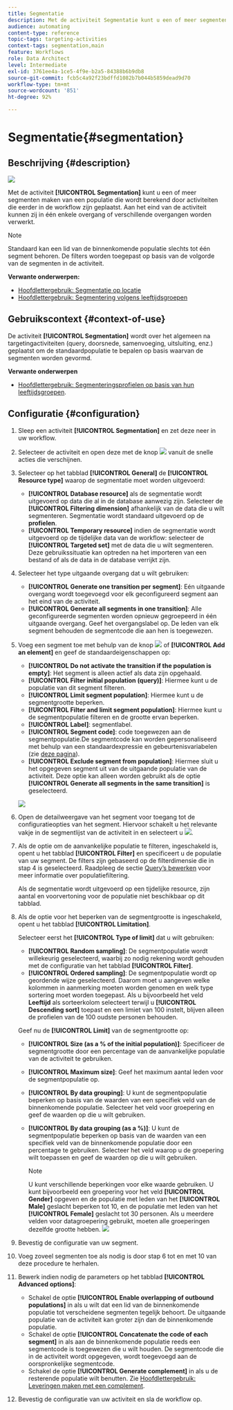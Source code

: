 ```yaml
---
title: Segmentatie
description: Met de activiteit Segmentatie kunt u een of meer segmenten maken van een populatie die is berekend door activiteiten die eerder in de workflow zijn geplaatst.
audience: automating
content-type: reference
topic-tags: targeting-activities
context-tags: segmentation,main
feature: Workflows
role: Data Architect
level: Intermediate
exl-id: 3761ee4a-1ce5-4f9e-b2a5-84388b6b9db8
source-git-commit: fcb5c4a92f23bdffd1082b7b044b5859dead9d70
workflow-type: tm+mt
source-wordcount: '851'
ht-degree: 92%

---
```


# Segmentatie{#segmentation}

## Beschrijving {#description}

![](assets/segmentation.png)

Met de activiteit **[!UICONTROL Segmentation]** kunt u een of meer segmenten maken van een populatie die wordt berekend door activiteiten die eerder in de workflow zijn geplaatst. Aan het eind van de activiteit kunnen zij in één enkele overgang of verschillende overgangen worden verwerkt.

>[!NOTE]
>
>Standaard kan een lid van de binnenkomende populatie slechts tot één segment behoren. De filters worden toegepast op basis van de volgorde van de segmenten in de activiteit.

**Verwante onderwerpen:**
* [Hoofdlettergebruik: Segmentatie op locatie](../../automating/using/workflow-segmentation-location.md)
* [Hoofdlettergebruik: Segmentering volgens leeftijdsgroepen](../../automating/using/segmentation-age-groups.md)

## Gebruikscontext {#context-of-use}

De activiteit **[!UICONTROL Segmentation]** wordt over het algemeen na targetingactiviteiten (query, doorsnede, samenvoeging, uitsluiting, enz.) geplaatst om de standaardpopulatie te bepalen op basis waarvan de segmenten worden gevormd.

**Verwante onderwerpen**

* [Hoofdlettergebruik: Segmenteringsprofielen op basis van hun leeftijdsgroepen](../../automating/using/segmentation-age-groups.md).

## Configuratie {#configuration}

1. Sleep een activiteit **[!UICONTROL Segmentation]** en zet deze neer in uw workflow.
1. Selecteer de activiteit en open deze met de knop ![](assets/edit_darkgrey-24px.png) vanuit de snelle acties die verschijnen.
1. Selecteer op het tabblad **[!UICONTROL General]** de **[!UICONTROL Resource type]** waarop de segmentatie moet worden uitgevoerd:

   * **[!UICONTROL Database resource]** als de segmentatie wordt uitgevoerd op data die al in de database aanwezig zijn. Selecteer de **[!UICONTROL Filtering dimension]** afhankelijk van de data die u wilt segmenteren. Segmentatie wordt standaard uitgevoerd op de **profielen**.
   * **[!UICONTROL Temporary resource]** indien de segmentatie wordt uitgevoerd op de tijdelijke data van de workflow: selecteer de **[!UICONTROL Targeted set]** met de data die u wilt segmenteren. Deze gebruikssituatie kan optreden na het importeren van een bestand of als de data in de database verrijkt zijn.

1. Selecteer het type uitgaande overgang dat u wilt gebruiken:

   * **[!UICONTROL Generate one transition per segment]**: Eén uitgaande overgang wordt toegevoegd voor elk geconfigureerd segment aan het eind van de activiteit.
   * **[!UICONTROL Generate all segments in one transition]**: Alle geconfigureerde segmenten worden opnieuw gegroepeerd in één uitgaande overgang. Geef het overgangslabel op. De leden van elk segment behouden de segmentcode die aan hen is toegewezen.

1. Voeg een segment toe met behulp van de knop ![](assets/add_darkgrey-24px.png) of **[!UICONTROL Add an element]** en geef de standaardeigenschappen op:

   * **[!UICONTROL Do not activate the transition if the population is empty]**: Het segment is alleen actief als data zijn opgehaald.
   * **[!UICONTROL Filter initial population (query)]**: Hiermee kunt u de populatie van dit segment filteren.
   * **[!UICONTROL Limit segment population]**: Hiermee kunt u de segmentgrootte beperken.
   * **[!UICONTROL Filter and limit segment population]**: Hiermee kunt u de segmentpopulatie filteren en de grootte ervan beperken.
   * **[!UICONTROL Label]**: segmentlabel.
   * **[!UICONTROL Segment code]**: code toegewezen aan de segmentpopulatie.De segmentcode kan worden gepersonaliseerd met behulp van een standaardexpressie en gebeurtenisvariabelen (zie  [deze pagina](../../automating/using/customizing-workflow-external-parameters.md)).
   * **[!UICONTROL Exclude segment from population]**: Hiermee sluit u het opgegeven segment uit van de uitgaande populatie van de activiteit. Deze optie kan alleen worden gebruikt als de optie **[!UICONTROL Generate all segments in the same transition]** is geselecteerd.

   ![](assets/wkf_segment_new_segment.png)

1. Open de detailweergave van het segment voor toegang tot de configuratieopties van het segment. Hiervoor schakelt u het relevante vakje in de segmentlijst van de activiteit in en selecteert u ![](assets/wkf_segment_parameters_24px.png).
1. Als de optie om de aanvankelijke populatie te filteren, ingeschakeld is, opent u het tabblad **[!UICONTROL Filter]** en specificeert u de populatie van uw segment. De filters zijn gebaseerd op de filterdimensie die in stap 4 is geselecteerd. Raadpleeg de sectie [Query’s bewerken](../../automating/using/editing-queries.md) voor meer informatie over populatiefiltering.

   Als de segmentatie wordt uitgevoerd op een tijdelijke resource, zijn aantal en voorvertoning voor de populatie niet beschikbaar op dit tabblad.

1. Als de optie voor het beperken van de segmentgrootte is ingeschakeld, opent u het tabblad **[!UICONTROL Limitation]**.

   Selecteer eerst het **[!UICONTROL Type of limit]** dat u wilt gebruiken:

   * **[!UICONTROL Random sampling]**: De segmentpopulatie wordt willekeurig geselecteerd, waarbij zo nodig rekening wordt gehouden met de configuratie van het tabblad **[!UICONTROL Filter]**.
   * **[!UICONTROL Ordered sampling]**: De segmentpopulatie wordt op geordende wijze geselecteerd. Daarom moet u aangeven welke kolommen in aanmerking moeten worden genomen en welk type sortering moet worden toegepast. Als u bijvoorbeeld het veld **Leeftijd** als sorteerkolom selecteert terwijl u **[!UICONTROL Descending sort]** toepast en een limiet van 100 instelt, blijven alleen de profielen van de 100 oudste personen behouden.

   Geef nu de **[!UICONTROL Limit]** van de segmentgrootte op:

   * **[!UICONTROL Size (as a % of the initial population)]**: Specificeer de segmentgrootte door een percentage van de aanvankelijke populatie van de activiteit te gebruiken.
   * **[!UICONTROL Maximum size]**: Geef het maximum aantal leden voor de segmentpopulatie op.
   * **[!UICONTROL By data grouping]**: U kunt de segmentpopulatie beperken op basis van de waarden van een specifiek veld van de binnenkomende populatie. Selecteer het veld voor groepering en geef de waarden op die u wilt gebruiken.
   * **[!UICONTROL By data grouping (as a %)]**: U kunt de segmentpopulatie beperken op basis van de waarden van een specifiek veld van de binnenkomende populatie door een percentage te gebruiken. Selecteer het veld waarop u de groepering wilt toepassen en geef de waarden op die u wilt gebruiken.

      >[!NOTE]
      >
      >U kunt verschillende beperkingen voor elke waarde gebruiken. U kunt bijvoorbeeld een groepering voor het veld **[!UICONTROL Gender]** opgeven en de populatie met leden van het **[!UICONTROL Male]** geslacht beperken tot 10, en de populatie met leden van het **[!UICONTROL Female]** geslacht tot 30 personen. Als u meerdere velden voor datagroepering gebruikt, moeten alle groeperingen dezelfde grootte hebben.
   ![](assets/wkf_segment_limit_by_grouping.png)

1. Bevestig de configuratie van uw segment.
1. Voeg zoveel segmenten toe als nodig is door stap 6 tot en met 10 van deze procedure te herhalen.
1. Bewerk indien nodig de parameters op het tabblad **[!UICONTROL Advanced options]**:

   * Schakel de optie **[!UICONTROL Enable overlapping of outbound populations]** in als u wilt dat een lid van de binnenkomende populatie tot verscheidene segmenten tegelijk behoort. De uitgaande populatie van de activiteit kan groter zijn dan de binnenkomende populatie.
   * Schakel de optie **[!UICONTROL Concatenate the code of each segment]** in als aan de binnenkomende populatie reeds een segmentcode is toegewezen die u wilt houden. De segmentcode die in de activiteit wordt opgegeven, wordt toegevoegd aan de oorspronkelijke segmentcode.
   * Schakel de optie **[!UICONTROL Generate complement]** in als u de resterende populatie wilt benutten. Zie [Hoofdlettergebruik: Leveringen maken met een complement](../../automating/using/workflow-created-query-with-complement.md).

1. Bevestig de configuratie van uw activiteit en sla de workflow op.
